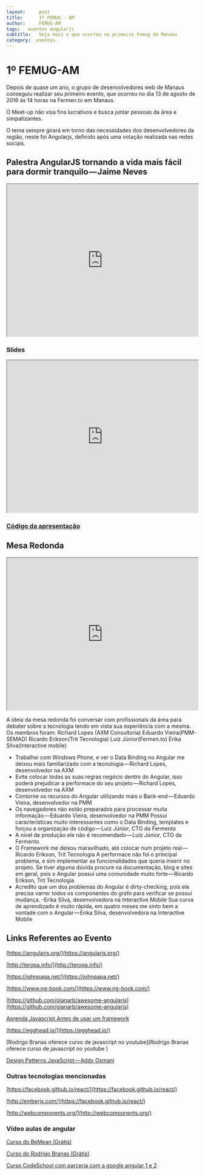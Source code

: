 ```yaml
---
layout:     post
title:      1º FEMUG - AM 
author:     FEMUG-AM
tags: 	eventos angularjs
subtitle:  	Veja mais o que ocorreu no primeiro Femug de Manaus
category:  eventos
---
```

<!-- Start Writing Below in Markdown -->

# 1º FEMUG-AM


Depois de quase um ano, o grupo de desenvolvedores web de Manaus conseguiu realizar seu primeiro evento, que ocorreu no dia 13 de agosto de 2016 às 14 horas na Fermen.to em Manaus.

O Meet-up não visa fins lucrativos e busca juntar pessoas da área e simpatizantes.

O tema sempre girará em torno das necessidades dos desenvolvedores da região, neste foi Angularjs, definido após uma votação realizada nas redes sociais.


## Palestra AngularJS tornando a vida mais fácil para dormir tranquilo — Jaime Neves



<iframe style="width: 100%; height:400px;" src="https://www.facebook.com/v2.3/plugins/video.php?app_id=52049637695&channel=https%3A%2F%2Fstaticxx.facebook.com%2Fconnect%2Fxd_arbiter%2Fr%2FfTmIQU3LxvB.js%3Fversion%3D42%23cb%3Df37fc874ea37294%26domain%3Dcdn.embedly.com%26origin%3Dhttps%253A%252F%252Fcdn.embedly.com%252Ff223e103b4f7728%26relation%3Dparent.parent&container_width=1020&href=https%3A%2F%2Fwww.facebook.com%2Ffemugam%2Fvideos%2F907255672712627%2F&locale=en_US&sdk=joey"></iframe>

### Slides
<iframe style="width: 100%;height:400px;" src="https://slides.com/jaimeneves/deck/live#/"></iframe>


### [Código da apresentação](https://github.com/frontendam/primeiro-femug-am)

## Mesa Redonda

<iframe src="https://www.youtube.com/embed/m-rx6tmbRB8" style="width:100%; height:400px;"></iframe>


A ideia da mesa redonda foi conversar com profissionais da área para debater sobre a tecnologia tendo em vista sua experiência com a mesma.
Os membros foram:
Richard Lopes (AXM Consultoria)
Eduardo Vieira(PMM-SEMAD)
Ricardo Erikson(Trit Tecnologia)
Luiz Júnior(Fermen.to)
Erika Silva(Interactive mobile)

* Trabalhei com Windows Phone, e ver o Data Binding no Angular me deixou mais familiarizado com a tecnologia — Richard Lopes, desenvolvedor na AXM
* Evite colocar todas as suas regras negócio dentro do Angular, isso poderá prejudicar a performace do seu projeto — Richard Lopes, desenvolvedor na AXM
* Contorne os recursos do Angular utilizando mais o Back-end — Eduardo Vieira, desenvolvedor na PMM
* Os navegadores não estão preparados para processar muita informação — Eduardo Vieira, desenvolvedor na PMM
Possui características muito interessantes como o Data Binding, templates e forçou a organização de código — Luiz Júnior, CTO da Fermento
* A nível de produção ele não é recomendado — Luiz Júnior, CTO da Fermento
* O Framework me deixou maravilhado, até colocar num projeto real — Ricardo Erikson, Trit Tecnologia
A performace não foi o principal problema, e sim implementar as funcionalidades que queria inserir no projeto. Se tiver alguma dúvida procure na documentação, blog e sites em geral, pois o Angular possuí uma comunidade muito forte — Ricardo Erikson, Trit Tecnologia
* Acredito que um dos problemas do Angular é dirty-checking, pois ele precisa varrer todos os componentes do grafo para verificar se possui mudança. -Erika Silva, desenvolvedora na Interactive Mobile
Sua curva de aprendizado é muito rápida, em quatro meses me sinto bem a vontade com o Angular — Erika Silva, desenvolvedora na Interactive Mobile


## Links Referentes ao Evento

[https://angularjs.org/](https://angularjs.org/)

[http://teropa.info/](http://teropa.info/)

[https://johnpapa.net/](https://johnpapa.net/)

[https://www.ng-book.com/](https://www.ng-book.com/)

[https://github.com/gianarb/awesome-angularjs](https://github.com/gianarb/awesome-angularjs)

[Aprenda Javascript Antes de usar um framework](https://www.youtube.com/user/rodrigobranas)

[https://egghead.io/](https://egghead.io/)

[Rodrigo Branas oferece curso de javascript no youtube](Rodrigo Branas oferece curso de javascript no youtube
)

[Design Patterns JavaScript — Addy Osmani](https://addyosmani.com/resources/essentialjsdesignpatterns/book/#introduction)

### Outras tecnologias mencionadas

[https://facebook.github.io/react/](https://facebook.github.io/react/)

[http://emberjs.com/](https://facebook.github.io/react/)

[http://webcomponents.org/](http://webcomponents.org/)

### Vídeo aulas de angular

[Curso do BeMean (Grátis)](https://www.youtube.com/watch?v=Zz2Mtq1MD4s&list=PL77JVjKTJT2hfviaP9JV_ZyJWSD4je7Df)

[Curso do Rodrigo Branas (Grátis)](https://www.youtube.com/watch?v=_y7rKxqPoyg&list=PLQCmSnNFVYnTD5p2fR4EXmtlR6jQJMbPb)

[Curso CodeSchool com parceria com a google angular 1 e 2](https://www.codeschool.com/pages/angular-1-vs-2)




